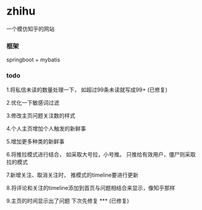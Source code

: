 # zhihu
一个模仿知乎的网站

### 框架
springboot + mybatis


### todo
1.将私信未读的数量处理一下，  如超过99条未读就写成99+ (已修复)

2.优化一下敏感词过滤

3.修改主页问题关注数的样式

4.个人主页增加个人触发的新鲜事

5.增加更多种类的新鲜事

6.将推拉模式进行结合， 如采取大号拉，小号推。 只推给有效用户，僵尸则采取拉的模式

7.新增关注、取消关注时， 推模式的timeline要进行更新

8.将评论和关注的timeline添加到首页与问题相结合来显示，像知乎那样

9.主页的时间显示出了问题  下次先修复 *** (已修复)